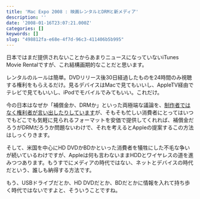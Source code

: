 ```yaml
---
title: 'Mac Expo 2008 : 映画レンタルとDRMと新メディア'
description: ''
date: '2008-01-16T23:07:21.000Z'
categories: []
keywords: []
slug: "498812fa-e68e-4f7d-96c3-411406b5b995"
---
```

日本ではまだ提供されないことからあまりニュースになっていないiTunes Movie Rentalですが、これ結構画期的なことだと思います。

レンタルのルールは簡単。DVDリリース後30日経過したものを24時間のみ視聴する権利をもらえるだけ。見るデバイスはMacで見てもいいし、AppleTV経由でテレビで見てもいいし、iPodでモバイルでみてもいい。これだけ。

今の日本はなぜか「補償金か、DRMか」といった両極端な議論を、[制作者ではなく権利者が言い出したりしています](http://www.itmedia.co.jp/news/articles/0801/15/news117.html)が、そもそも忙しい消費者にとってはいつでもどこでも気軽に見られるフォーマットを安価で提供してくれれば、補償金だろうがDRMだろうか問題ないわけで、それを考えるとAppleの提案するこの方法はしっくりきます。

そして、米国を中心にHD DVDかBDかといった消費者を犠牲にした不毛な争いが続いているわけですが、Appleは何も言わないままHDDとワイヤレスの道を進みつつあります。もうすでにメディアの時代ではない、ネットとデバイスの時代だという、誰しも納得する方法です。

もう、USBドライブだとか、HD DVDだとか、BDだとかに情報を入れて持ち歩く時代ではないですよと、そういうことですね。